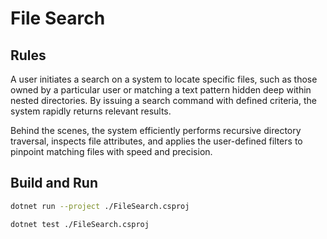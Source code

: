 # File Search

## Rules

A user initiates a search on a system to locate specific files, such as those owned by a particular user or matching
a text pattern hidden deep within nested directories. By issuing a search command with defined criteria, the system
rapidly returns relevant results.

Behind the scenes, the system efficiently performs recursive directory traversal, inspects file attributes, and applies
the user-defined filters to pinpoint matching files with speed and precision.

## Build and Run

``` bash
dotnet run --project ./FileSearch.csproj
```

``` bash
dotnet test ./FileSearch.csproj
```

